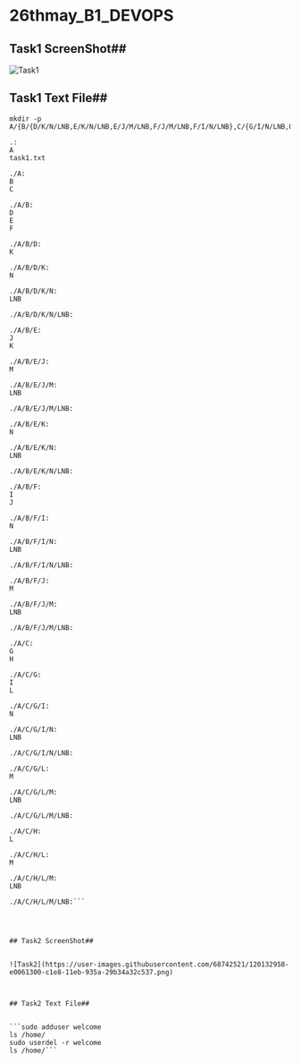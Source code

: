 # 26thmay_B1_DEVOPS


## Task1 ScreenShot##

![Task1](https://user-images.githubusercontent.com/68742521/120071357-87316000-c0ac-11eb-9562-d86499b4959c.png)

## Task1 Text File##

```cd /Desktop
mkdir -p A/{B/{D/K/N/LNB,E/K/N/LNB,E/J/M/LNB,F/J/M/LNB,F/I/N/LNB},C/{G/I/N/LNB,G/L/M/LNB,H/L/M/LNB}}

.:
A
task1.txt

./A:
B
C

./A/B:
D
E
F

./A/B/D:
K

./A/B/D/K:
N

./A/B/D/K/N:
LNB

./A/B/D/K/N/LNB:

./A/B/E:
J
K

./A/B/E/J:
M

./A/B/E/J/M:
LNB

./A/B/E/J/M/LNB:

./A/B/E/K:
N

./A/B/E/K/N:
LNB

./A/B/E/K/N/LNB:

./A/B/F:
I
J

./A/B/F/I:
N

./A/B/F/I/N:
LNB

./A/B/F/I/N/LNB:

./A/B/F/J:
M

./A/B/F/J/M:
LNB

./A/B/F/J/M/LNB:

./A/C:
G
H

./A/C/G:
I
L

./A/C/G/I:
N

./A/C/G/I/N:
LNB

./A/C/G/I/N/LNB:

./A/C/G/L:
M

./A/C/G/L/M:
LNB

./A/C/G/L/M/LNB:

./A/C/H:
L

./A/C/H/L:
M

./A/C/H/L/M:
LNB

./A/C/H/L/M/LNB:```




## Task2 ScreenShot##


![Task2](https://user-images.githubusercontent.com/68742521/120132958-e0061300-c1e8-11eb-935a-29b34a32c537.png)



## Task2 Text File##


```sudo adduser welcome
ls /home/
sudo userdel -r welcome
ls /home/```





